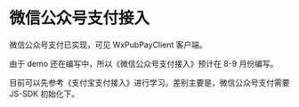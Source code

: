# 微信公众号支付接入

微信公众号支付已实现，可见 WxPubPayClient 客户端。

由于 demo 还在编写中，所以《微信公众号支付接入》预计在 8-9 月份编写。

目前可以先参考《支付宝支付接入》进行学习。差别主要是，微信公众号支付需要 JS-SDK 初始化下。